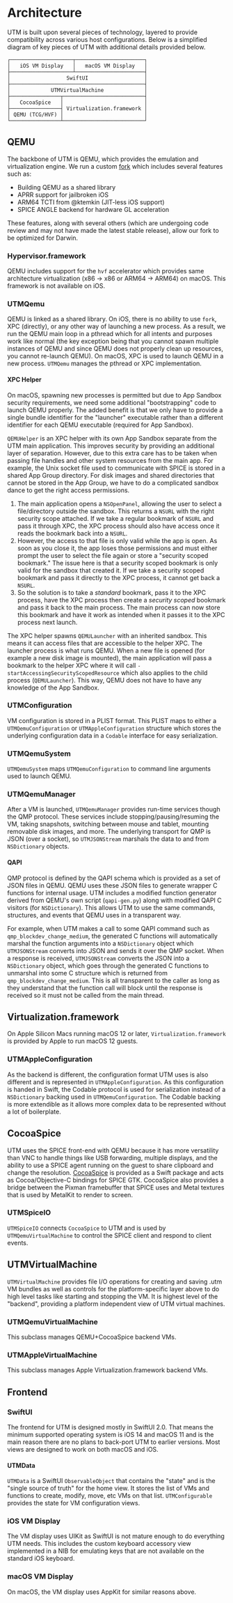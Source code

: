 # Architecture

UTM is built upon several pieces of technology, layered to provide compatibility across various host configurations. Below is a simplified diagram of key pieces of UTM with additional details provided below.

```
┌────────────────────┬──────────────────────┐
│   iOS VM Display   │   macOS VM Display   │
├────────────────────┴──────────────────────┤
│                  SwiftUI                  │
├───────────────────────────────────────────┤
│             UTMVirtualMachine             │
├────────────────┬──────────────────────────┤
│   CocoaSpice   │                          │
├────────────────┤ Virtualization.framework │
│ QEMU (TCG/HVF) │                          │
└────────────────┴──────────────────────────┘
```

## QEMU

The backbone of UTM is QEMU, which provides the emulation and virtualization engine. We run a custom [fork][1] which includes several features such as:

* Building QEMU as a shared library
* APRR support for jailbroken iOS
* ARM64 TCTI from @ktemkin (JIT-less iOS support)
* SPICE ANGLE backend for hardware GL acceleration

These features, along with several others (which are undergoing code review and may not have made the latest stable release), allow our fork to be optimized for Darwin.

### Hypervisor.framework

QEMU includes support for the `hvf` accelerator which provides same architecture virtualization (x86 -> x86 or ARM64 -> ARM64) on macOS. This framework is not available on iOS.

### UTMQemu

QEMU is linked as a shared library. On iOS, there is no ability to use `fork`, XPC (directly), or any other way of launching a new process. As a result, we run the QEMU main loop in a pthread which for all intents and purposes work like normal (the key exception being that you cannot spawn multiple instances of QEMU and since QEMU does not properly clean up resources, you cannot re-launch QEMU). On macOS, XPC is used to launch QEMU in a new process. `UTMQemu` manages the pthread or XPC implementation.

#### XPC Helper

On macOS, spawning new processes is permitted but due to App Sandbox security requirements, we need some additional "bootstrapping" code to launch QEMU properly. The added benefit is that we only have to provide a single bundle identifier for the "launcher" executable rather than a different identifier for each QEMU executable (required for App Sandbox).

`QEMUHelper` is an XPC helper with its own App Sandbox separate from the UTM main application. This improves security by providing an additional layer of separation. However, due to this extra care has to be taken when passing file handles and other system resources from the main app. For example, the Unix socket file used to communicate with SPICE is stored in a shared App Group directory. For disk images and shared directories that cannot be stored in the App Group, we have to do a complicated sandbox dance to get the right access permissions.

1. The main application opens a `NSOpenPanel`, allowing the user to select a file/directory outside the sandbox. This returns a `NSURL` with the right security scope attached. If we take a regular bookmark of `NSURL` and pass it through XPC, the XPC process should also have access once it reads the bookmark back into a `NSURL`.
2. However, the access to that file is only valid while the app is open. As soon as you close it, the app loses those permissions and must either prompt the user to select the file again or store a "security scoped bookmark." The issue here is that a security scoped bookmark is only valid for the sandbox that created it. If we take a security scoped bookmark and pass it directly to the XPC process, it cannot get back a `NSURL`.
3. So the solution is to take a *standard* bookmark, pass it to the XPC process, have the XPC process then create a *security scoped* bookmark and pass it back to the main process. The main process can now store this bookmark and have it work as intended when it passes it to the XPC process next launch.

The XPC helper spawns `QEMULauncher` with an inherited sandbox. This means it can access files that are accessible to the helper XPC. The launcher process is what runs QEMU. When a new file is opened (for example a new disk image is mounted), the main application will pass a bookmark to the helper XPC where it will call `-startAccessingSecurityScopedResource` which also applies to the child process (`QEMULauncher`). This way, QEMU does not have to have any knowledge of the App Sandbox.

### UTMConfiguration

VM configuration is stored in a PLIST format. This PLIST maps to either a `UTMQemuConfiguration` or `UTMAppleConfiguration` structure which stores the underlying configuration data in a `Codable` interface for easy serialization.

### UTMQemuSystem

`UTMQemuSystem` maps `UTMQemuConfiguration` to command line arguments used to launch QEMU.

### UTMQemuManager

After a VM is launched, `UTMQemuManager` provides run-time services though the QMP protocol. These services include stopping/pausing/resuming the VM, taking snapshots, switching between mouse and tablet, mounting removable disk images, and more. The underlying transport for QMP is JSON (over a socket), so `UTMJSONStream` marshals the data to and from `NSDictionary` objects.

#### QAPI

QMP protocol is defined by the QAPI schema which is provided as a set of JSON files in QEMU. QEMU uses these JSON files to generate wrapper C functions for internal usage. UTM includes a modified function generator derived from QEMU's own script (`qapi-gen.py`) along with modified QAPI C visitors (for `NSDictionary`). This allows UTM to use the same commands, structures, and events that QEMU uses in a transparent way.

For example, when UTM makes a call to some QAPI command such as `qmp_blockdev_change_medium`, the generated C functions will automatically marshal the function arguments into a `NSDictionary` object which `UTMJSONStream` converts into JSON and sends it over the QMP socket. When a response is received, `UTMJSONStream` converts the JSON into a `NSDictionary` object, which goes through the generated C functions to unmarshal into some C structure which is returned from `qmp_blockdev_change_medium`. This is all transparent to the caller as long as they understand that the function call will block until the response is received so it must not be called from the main thread.

## Virtualization.framework

On Apple Silicon Macs running macOS 12 or later, `Virtualization.framework` is provided by Apple to run macOS 12 guests.

### UTMAppleConfiguration

As the backend is different, the configuration format UTM uses is also different and is represented in `UTMAppleConfiguration`. As this configuration is handed in Swift, the Codable protocol is used for serialization instead of a `NSDictionary` backing used in `UTMQemuConfiguration`. The Codable backing is more extendible as it allows more complex data to be represented without a lot of boilerplate.

## CocoaSpice

UTM uses the SPICE front-end with QEMU because it has more versatility than VNC to handle things like USB forwarding, multiple displays, and the ability to use a SPICE agent running on the guest to share clipboard and change the resolution. [CocoaSpice][2] is provided as a Swift package and acts as Cocoa/Objective-C bindings for SPICE GTK. CocoaSpice also provides a bridge between the Pixman framebuffer that SPICE uses and Metal textures that is used by MetalKit to render to screen.

### UTMSpiceIO

`UTMSpiceIO` connects `CocoaSpice` to UTM and is used by `UTMQemuVirtualMachine` to control the SPICE client and respond to client events.

## UTMVirtualMachine

`UTMVirtualMachine` provides file I/O operations for creating and saving .utm VM bundles as well as controls for the platform-specific layer above to do high level tasks like starting and stopping the VM. It is highest level of the "backend", providing a platform independent view of UTM virtual machines.

### UTMQemuVirtualMachine

This subclass manages QEMU+CocoaSpice backend VMs.

### UTMAppleVirtualMachine

This subclass manages Apple Virtualization.framework backend VMs.

## Frontend

### SwiftUI

The frontend for UTM is designed mostly in SwiftUI 2.0. That means the minimum supported operating system is iOS 14 and macOS 11 and is the main reason there are no plans to back-port UTM to earlier versions. Most views are designed to work on both macOS and iOS.

#### UTMData

`UTMData` is a SwiftUI `ObservableObject` that contains the "state" and is the "single source of truth" for the home view. It stores the list of VMs and functions to create, modify, move, etc VMs on that list. `UTMConfigurable` provides the state for VM configuration views.

### iOS VM Display

The VM display uses UIKit as SwiftUI is not mature enough to do everything UTM needs. This includes the custom keyboard accessory view implemented in a NIB for emulating keys that are not available on the standard iOS keyboard.

### macOS VM Display

On macOS, the VM display uses AppKit for similar reasons above.

[1]: https://github.com/utmapp/qemu
[2]: https://github.com/utmapp/CocoaSpice
